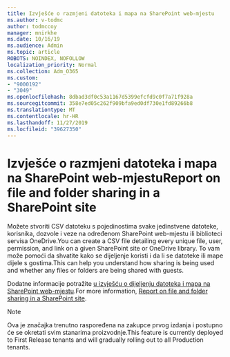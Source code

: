 ```yaml
---
title: Izvješće o razmjeni datoteka i mapa na SharePoint web-mjestu
ms.author: v-todmc
author: todmccoy
manager: mnirkhe
ms.date: 10/16/19
ms.audience: Admin
ms.topic: article
ROBOTS: NOINDEX, NOFOLLOW
localization_priority: Normal
ms.collection: Adm_O365
ms.custom:
- "9000192"
- "3049"
ms.openlocfilehash: 8dbad3df0c53a1167d5399efcfd9c0f7a71f928a
ms.sourcegitcommit: 358e7ed05c262f909bfa9ed0df730e1fd89266b8
ms.translationtype: MT
ms.contentlocale: hr-HR
ms.lasthandoff: 11/27/2019
ms.locfileid: "39627350"
---
```

# <a name="report-on-file-and-folder-sharing-in-a-sharepoint-site"></a><span data-ttu-id="6d662-102">Izvješće o razmjeni datoteka i mapa na SharePoint web-mjestu</span><span class="sxs-lookup"><span data-stu-id="6d662-102">Report on file and folder sharing in a SharePoint site</span></span>

<span data-ttu-id="6d662-103">Možete stvoriti CSV datoteku s pojedinostima svake jedinstvene datoteke, korisnika, dozvole i veze na određenom SharePoint web-mjestu ili biblioteci servisa OneDrive.</span><span class="sxs-lookup"><span data-stu-id="6d662-103">You can create a CSV file detailing every unique file, user, permission, and link on a given SharePoint site or OneDrive library.</span></span> <span data-ttu-id="6d662-104">To vam može pomoći da shvatite kako se dijeljenje koristi i da li se datoteke ili mape dijele s gostima.</span><span class="sxs-lookup"><span data-stu-id="6d662-104">This can help you understand how sharing is being used and whether any files or folders are being shared with guests.</span></span>

<span data-ttu-id="6d662-105">Dodatne informacije potražite [u izvješću o dijeljenju datoteka i mapa na SharePoint web-mjestu](https://docs.microsoft.com/sharepoint/sharing-reports).</span><span class="sxs-lookup"><span data-stu-id="6d662-105">For more information, [Report on file and folder sharing in a SharePoint site](https://docs.microsoft.com/sharepoint/sharing-reports).</span></span>

> [!NOTE]
> <span data-ttu-id="6d662-106">Ova je značajka trenutno raspoređena na zakupce prvog izdanja i postupno će se okretati svim stanarima proizvodnje.</span><span class="sxs-lookup"><span data-stu-id="6d662-106">This feature is currently deployed to First Release tenants and will gradually rolling out to all Production tenants.</span></span>